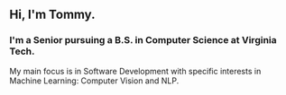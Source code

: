 ## Hi, I'm Tommy. 
### I'm a Senior pursuing a B.S. in Computer Science at Virginia Tech. 
My main focus is in Software Development with specific interests in Machine Learning: Computer Vision and NLP.
